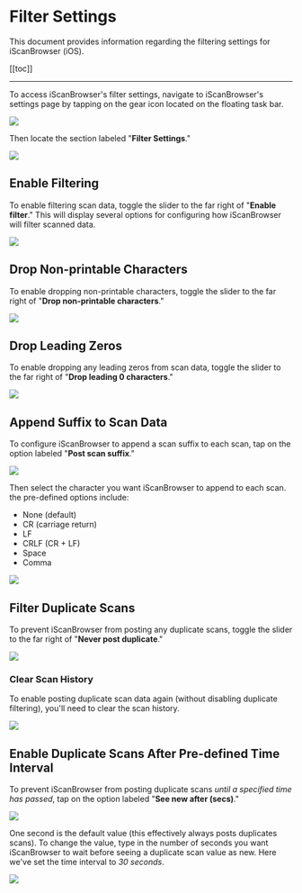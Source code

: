 # Filter Settings


This document provides information regarding the filtering settings for iScanBrowser (iOS).


[[toc]]

---

To access iScanBrowser's filter settings, navigate to iScanBrowser's settings page by tapping on the gear icon located on the floating task bar.

![](https://i.imgur.com/uLWqq8W.png) 


Then locate the section labeled "**Filter Settings**."

![](https://i.imgur.com/uK5VyLS.png)

## Enable Filtering
To enable filtering scan data, toggle the slider to the far right of "**Enable filter**." This will display several options for configuring how iScanBrowser will filter scanned data.

![](https://i.imgur.com/bNOxqoq.png)

## Drop Non-printable Characters
To enable dropping non-printable characters, toggle the slider to the far right of "**Drop non-printable characters**."

![](https://i.imgur.com/mpsljAZ.png)


## Drop Leading Zeros
To enable dropping any leading zeros from scan data, toggle the slider to the far right of "**Drop leading 0 characters**."

![](https://i.imgur.com/55aPjoG.png)


## Append Suffix to Scan Data
To configure iScanBrowser to append a scan suffix to each scan, tap on the option labeled "**Post scan suffix**."

![](https://i.imgur.com/ZR5A5aH.png)

Then select the character you want iScanBrowser to append to each scan. the pre-defined options include:
- None (default)
- CR (carriage return)
- LF
- CRLF (CR + LF)
- Space
- Comma

![](https://i.imgur.com/ps3RTuU.png)

## Filter Duplicate Scans
To prevent iScanBrowser from posting any duplicate scans, toggle the slider to the far right of "**Never post duplicate**."

![](https://i.imgur.com/2uYfMXB.png)


### Clear Scan History
To enable posting duplicate scan data again (without disabling duplicate filtering), you'll need to clear the scan history. 

![](https://i.imgur.com/iadsjQ9.png)



## Enable Duplicate Scans After Pre-defined Time Interval
To prevent iScanBrowser from posting duplicate scans _until a specified time has passed_, tap on the option labeled "**See new after (secs)**."

![](https://i.imgur.com/QRHXe5u.png)

One second is the default value (this effectively always posts duplicates scans). To change the value, type in the number of seconds you want iScanBrowser to wait before seeing a duplicate scan value as new. Here we've set the time interval to _30 seconds_.

![](https://i.imgur.com/MpyTBL4.png)




